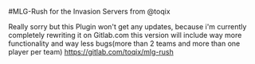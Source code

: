 #MLG-Rush for the Invasion Servers from @toqix

Really sorry but this Plugin won't get any updates, because i'm currently completely rewriting it on Gitlab.com this version will include way more functionality and way less bugs(more than 2 teams and more than one player per team) https://gitlab.com/toqix/mlg-rush 
